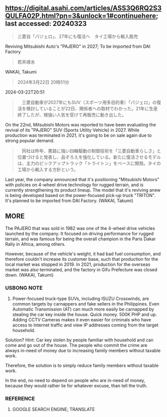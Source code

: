 ## https://digital.asahi.com/articles/ASS3Q6RQ2S3QULFA02P.html?pn=3&unlock=1#continuehere; last accessed: 20240323

> 三菱自「パジェロ」、27年にも復活へ　タイ工場から輸入販売

Reviving Mitsubishi Auto's "PAJERO" in 2027; To be imported from DAI Factory
 

> 若井琢水

WAKAI, Takumi

> 2024年3月22日 20時51分

2024-03-22T20:51

>　三菱自動車が2027年にもSUV（スポーツ用多目的車）「パジェロ」の復活を検討していることが22日、関係者への取材でわかった。21年に生産終了したが、根強い人気を受けて再販売に動き出した。

On the 22nd, Mitsubishi Motors was reported to have been evaluating the revival of its "PAJERO" SUV (Sports Utility Vehicle) in 2027. While production was terminated in 2021, it's going to be on sale again due to strong popular demand.

>　同社は昨年、悪路に強い四輪駆動の制御技術を「三菱自動車らしさ」と位置づけると発表し、品ぞろえを強化している。新たに復活させるモデルは、主力のピックアップトラック「トライトン」をベースに開発。タイの工場から輸入する方針という。

Last year, the company announced that it's positioning "Mitsubishi Motors" with policies on 4-wheel drive technology for rugged terrain, and is currently strengthening its product lineup. The model that it's reviving anew is being developed based on the power-focused pick-up truck "TRITON". It's planned to be imported from DAI Factory. (WAKAI, Takumi)

## MORE

The PAJERO that was sold in 1982 was one of the 4-wheel drive vehicles launched by the company. It focused on driving performance for rugged terrain, and was famous for being the overall champion in the Paris Dakar Rally in Africa, among others. 

However, because of the vehicle's weight, it had bad fuel consumption, and therefore couldn't increase its customer base, such that production for the local market was stopped in 2019. In 2021, production for the overseas market was also terminated, and the factory in Gifu Prefecture was closed down. (WAKAI, Takumi)

### USBONG NOTE

1) Power-focused truck-type SUVs, including ISUZU Crosswinds, are common targets by carnappers and fake sellers in the Philippines. Even Automatic Transmission (AT) can much more easily be carnapped by stealing the car key inside the house. Quick money. 500K PHP and up. Adding CCTV Cameras makes it even easier for criminals who have access to Internet traffic and view IP addresses coming from the target household.

Solution? Hint: Car key stolen by people familiar with household and  can come and go out of the house. The people who commit the crime are always in-need of money due to increasing family members without taxable work. 

Therefore, the solution is to simply reduce family members without taxable work. 

In the end, no need to depend on people who are in-need of money, because they would rather lie for whatever excuse, than tell the truth.

### REFERENCE

1) GOOGLE SEARCH ENGINE; TRANSLATE